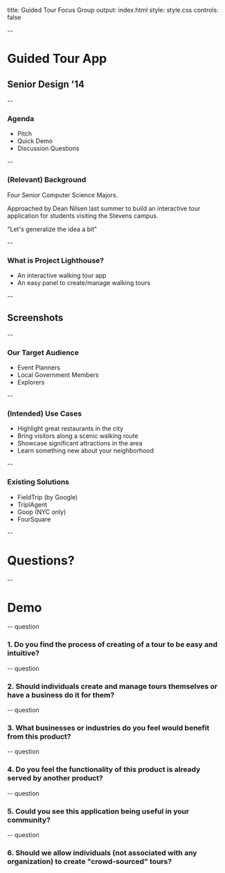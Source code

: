 title: Guided Tour Focus Group
output: index.html
style: style.css
controls: false

--

# Guided Tour App
## Senior Design '14

--

### Agenda

* Pitch
* Quick Demo
* Discussion Questions

--

### (Relevant) Background

Four Senior Computer Science Majors.

Approached by Dean Nilsen last summer to build an interactive tour application
for students visiting the Stevens campus.

"Let's generalize the idea a bit"

--

### What is Project Lighthouse?

* An interactive walking tour app
* An easy panel to create/manage walking tours

--

## Screenshots

--

### Our Target Audience

* Event Planners
* Local Government Members
* Explorers

--

### (Intended) Use Cases

* Highlight great restaurants in the city
* Bring visitors along a scenic walking route
* Showcase significant attractions in the area
* Learn something new about your neighborhood

--

### Existing Solutions

* FieldTrip (by Google)
* TriplAgent
* Goop (NYC only)
* FourSquare

--

# Questions?

--

# Demo

-- question

### 1. Do you find the process of creating of a tour to be easy and intuitive?

-- question

### 2. Should individuals create and manage tours themselves or have a business do it for them?

-- question

### 3. What businesses or industries do you feel would benefit from this product?

-- question

### 4. Do you feel the functionality of this product is already served by another product?

-- question

### 5. Could you see this application being useful in your community?

-- question

### 6. Should we allow individuals (not associated with any organization) to create "crowd-sourced" tours?


